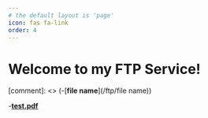 ```yaml
---
# the default layout is 'page'
icon: fas fa-link
order: 4
---
```


# Welcome to my FTP Service!

[comment]: <> (-[**file name**](/ftp/file name))

-[**test.pdf**](/ftp/test.pdf)